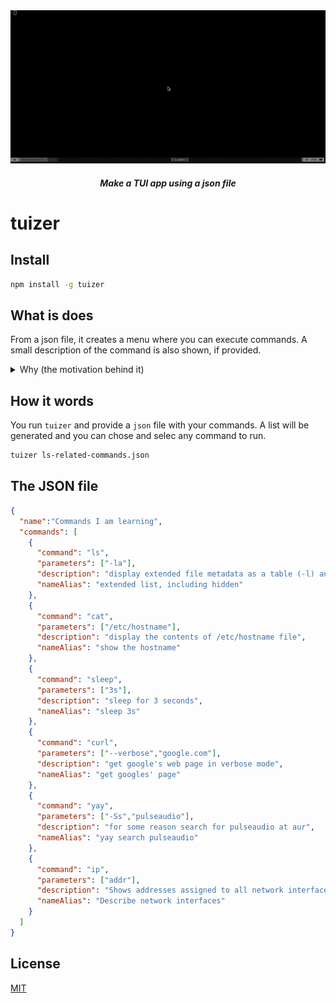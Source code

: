 <div align="center">
  <img src="tuizer-demo.gif">
  <h5>Make a TUI app using a json file</h5>
</div>


# tuizer

## Install

```bash
npm install -g tuizer
```

## What is does

From a json file, it creates a menu where you can execute commands. A small description of the command is also shown, if provided.

<details><summary>Why (the motivation behind it)</summary>

I don't remember all the possible commands from an application and I didn't wanted to keep trying to dig through documentation to find the correct combination of options to do a certain operation. Also I didn't want to created a lot of custom scripts to do those things, like having a script that does `ls -la` alone, for instance.

If I find a command that I want to use, but don't do it very often and don't want to lose it, or I want to study some application, like terraform or some other thing that has a bunch of different commands, I would want something like this available: feed a json file with the stuff you don't want to lose (commands and their descriptions) and the app will create a little menu for you.

</details>

## How it words

You run `tuizer` and provide a `json` file with your commands. A list will be generated and you can chose and selec any command to run.

```bash
tuizer ls-related-commands.json
```

## The JSON file

```json
{
  "name":"Commands I am learning",
  "commands": [
    {
      "command": "ls",
      "parameters": ["-la"],
      "description": "display extended file metadata as a table (-l) and show hidden and 'dot' files (-a)",
      "nameAlias": "extended list, including hidden"
    },
    {
      "command": "cat",
      "parameters": ["/etc/hostname"],
      "description": "display the contents of /etc/hostname file",
      "nameAlias": "show the hostname"
    },
    {
      "command": "sleep",
      "parameters": ["3s"],
      "description": "sleep for 3 seconds",
      "nameAlias": "sleep 3s"
    },
    {
      "command": "curl",
      "parameters": ["--verbose","google.com"],
      "description": "get google's web page in verbose mode",
      "nameAlias": "get googles' page"
    },
    {
      "command": "yay",
      "parameters": ["-Ss","pulseaudio"],
      "description": "for some reason search for pulseaudio at aur",
      "nameAlias": "yay search pulseaudio"
    },
    {
      "command": "ip",
      "parameters": ["addr"],
      "description": "Shows addresses assigned to all network interfaces",
      "nameAlias": "Describe network interfaces"
    }
  ]
}
```

## License

[MIT](LICENSE)
